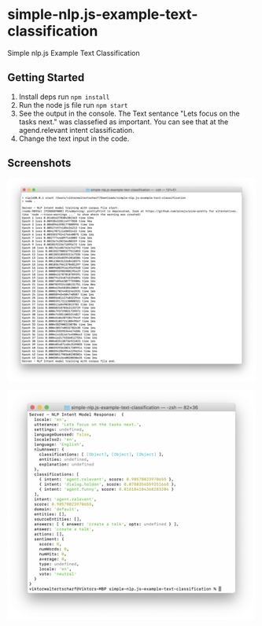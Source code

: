 # simple-nlp.js-example-text-classification
Simple nlp.js Example Text Classification

## Getting Started

1. Install deps
run ```npm install```
2. Run the node js file
run ```npm start```
3. See the output in the console.
The Text sentance "Lets focus on the tasks next." was classefied as important. You can see that at the agend.relevant intent classification.
4. Change the text input in the code.

## Screenshots

![image info](./imgs/img_01.png)

![image info](./imgs/img_02.png)



